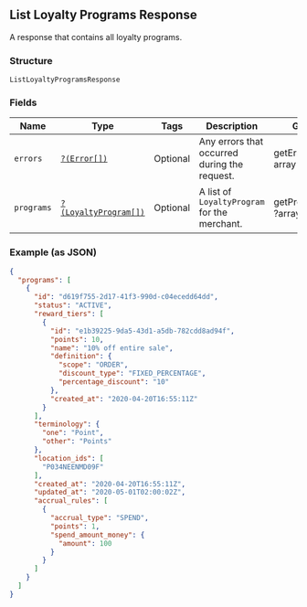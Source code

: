 ## List Loyalty Programs Response

A response that contains all loyalty programs.

### Structure

`ListLoyaltyProgramsResponse`

### Fields

| Name | Type | Tags | Description | Getter | Setter |
|  --- | --- | --- | --- | --- | --- |
| `errors` | [`?(Error[])`](/doc/models/error.md) | Optional | Any errors that occurred during the request. | getErrors(): ?array | setErrors(?array errors): void |
| `programs` | [`?(LoyaltyProgram[])`](/doc/models/loyalty-program.md) | Optional | A list of `LoyaltyProgram` for the merchant. | getPrograms(): ?array | setPrograms(?array programs): void |

### Example (as JSON)

```json
{
  "programs": [
    {
      "id": "d619f755-2d17-41f3-990d-c04ecedd64dd",
      "status": "ACTIVE",
      "reward_tiers": [
        {
          "id": "e1b39225-9da5-43d1-a5db-782cdd8ad94f",
          "points": 10,
          "name": "10% off entire sale",
          "definition": {
            "scope": "ORDER",
            "discount_type": "FIXED_PERCENTAGE",
            "percentage_discount": "10"
          },
          "created_at": "2020-04-20T16:55:11Z"
        }
      ],
      "terminology": {
        "one": "Point",
        "other": "Points"
      },
      "location_ids": [
        "P034NEENMD09F"
      ],
      "created_at": "2020-04-20T16:55:11Z",
      "updated_at": "2020-05-01T02:00:02Z",
      "accrual_rules": [
        {
          "accrual_type": "SPEND",
          "points": 1,
          "spend_amount_money": {
            "amount": 100
          }
        }
      ]
    }
  ]
}
```


